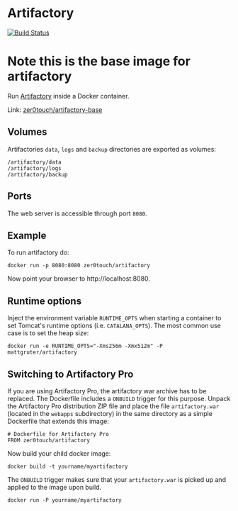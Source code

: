 # Artifactory
[![Build Status](https://travis-ci.org/zer0touch/artifactory-base.svg?branch=master)](https://travis-ci.org/zer0touch/artifactory-base)
# Note this is the base image for artifactory

Run [Artifactory](http://www.jfrog.com/home/v_artifactory_opensource_overview) inside a Docker container.

Link: [zer0touch/artifactory-base](https://hub.docker.com/r/zer0touch/artifactory-base/)


## Volumes
Artifactories `data`, `logs` and `backup` directories are exported as volumes:

    /artifactory/data
    /artifactory/logs
    /artifactory/backup

## Ports
The web server is accessible through port `8080`.

## Example
To run artifactory do:

    docker run -p 8080:8080 zer0touch/artifactory

Now point your browser to http://localhost:8080.

## Runtime options
Inject the environment variable `RUNTIME_OPTS` when starting a container to set Tomcat's runtime options (i.e. `CATALANA_OPTS`). The most common use case is to set the heap size:

    docker run -e RUNTIME_OPTS="-Xms256m -Xmx512m" -P mattgruter/artifactory

## Switching to Artifactory Pro
If you are using Artifactory Pro, the artifactory war archive has to be replaced. The Dockerfile includes a `ONBUILD` trigger for this purpose. Unpack the Artifactory Pro distribution ZIP file and place the file `artifactory.war` (located in the `webapps` subdirectory) in the same directory as a simple Dockerfile that extends this image:

    # Dockerfile for Artifactory Pro
    FROM zer0touch/artifactory

Now build your child docker image:

    docker build -t yourname/myartifactory

The `ONBUILD` trigger makes sure that your `artifactory.war` is picked up and applied to the image upon build.

    docker run -P yourname/myartifactory
